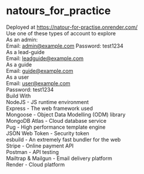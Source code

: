 ﻿# natours_for_practice  
Deployed at https://natour-for-practise.onrender.com/  
Use one of these types of account to explore  
As an admin:  
Email: admin@example.com 
Password: test1234  
As a lead-guide  
Email: leadguide@example.com  
As a guide  
Email: guide@example.com  
As a user  
Email: user@example.com  
Password: test1234  
Build With  
  NodeJS - JS runtime environment  
  Express - The web framework used  
  Mongoose - Object Data Modelling (ODM) library  
  MongoDB Atlas - Cloud database service  
  Pug - High performance template engine  
  JSON Web Token - Security token  
  esbuild - An extremely fast bundler for the web  
  Stripe - Online payment API  
  Postman - API testing  
  Mailtrap & Mailgun - Email delivery platform  
  Render - Cloud platform  


